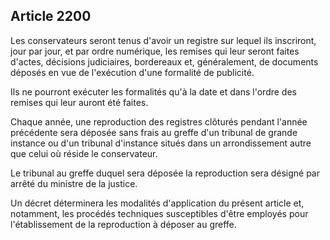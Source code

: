 Article 2200
----
Les conservateurs seront tenus d'avoir un registre sur lequel ils inscriront,
jour par jour, et par ordre numérique, les remises qui leur seront faites
d'actes, décisions judiciaires, bordereaux et, généralement, de documents
déposés en vue de l'exécution d'une formalité de publicité.

Ils ne pourront exécuter les formalités qu'à la date et dans l'ordre des remises
qui leur auront été faites.

Chaque année, une reproduction des registres clôturés pendant l'année précédente
sera déposée sans frais au greffe d'un tribunal de grande instance ou d'un
tribunal d'instance situés dans un arrondissement autre que celui où réside le
conservateur.

Le tribunal au greffe duquel sera déposée la reproduction sera désigné par
arrêté du ministre de la justice.

Un décret déterminera les modalités d'application du présent article et,
notamment, les procédés techniques susceptibles d'être employés pour
l'établissement de la reproduction à déposer au greffe.
